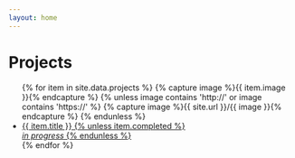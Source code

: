```yaml
---
layout: home
---
```

# Projects

<div class="overlay">
  <ul class="projects-menu">
    {% for item in site.data.projects %}
      {% capture image %}{{ item.image }}{% endcapture %}
      {% unless image contains 'http://' or image contains 'https://' %}
      {% capture image %}{{ site.url }}/{{ image }}{% endcapture %}
      {% endunless %}
      <li style="background:url({{ image }}) center center no-repeat;">
        <a href="{{ item.url }}" {% unless item.completed %}class="inactive"{% endunless %} target="_blank" rel="nofollow external">
          <span>
            {{ item.title }}
            {% unless item.completed %}
            <br><em>in progress</em>
            {% endunless %}
          </span>
        </a>
        </li>
    {% endfor %}
  </ul>
</div>
